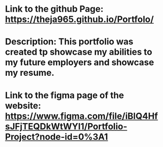 # Link to the github Page: https://theja965.github.io/Portfolo/
# Description: This portfolio was created tp showcase my abilities to my future employers and showcase my resume.

# Link to the figma page of the website: https://www.figma.com/file/iBlQ4HfsJFjTEQDkWtWYl1/Portfolio-Project?node-id=0%3A1
